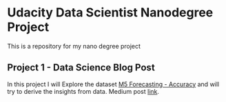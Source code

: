 # Udacity Data Scientist Nanodegree Project
This is a repository for my nano degree project

## Project 1 - Data Science Blog Post
In this project I will Explore the dataset [M5 Forecasting - Accuracy](https://www.kaggle.com/c/m5-forecasting-accuracy)
and will try to derive the insights from data.
Medium post [link](https://medium.com/@princerocker22/insights-from-sales-data-of-walmart-fa6d4010a363).
